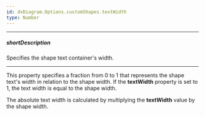 ```yaml
---
id: dxDiagram.Options.customShapes.textWidth
type: Number
---
```

---
##### shortDescription
Specifies the shape text container's width.

---
This property specifies a fraction from 0 to 1 that represents the shape text's width in relation to the shape width. If the **textWidth** property is set to 1, the text width is equal to the shape width.

The absolute text width is calculated by multiplying the **textWidth** value by the shape width.
